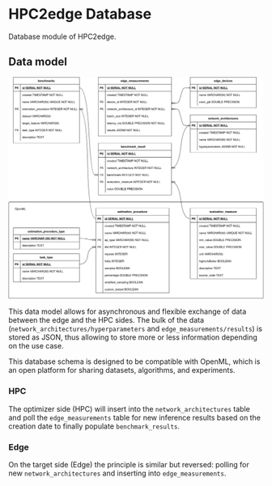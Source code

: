 # HPC2edge Database

Database module of HPC2edge.

## Data model

![Alt](media/datamodel_hpc2edge.png)

This data model allows for asynchronous and flexible exchange of data between the edge and the HPC sides. The bulk of the data (`network_architectures/hyperparameters` and `edge_measurements/results`) is stored as JSON, thus allowing to store more or less information depending on the use case. 

This database schema is designed to be compatible with
OpenML, which is an open platform for sharing datasets, algorithms, and
experiments.

### HPC

The optimizer side (HPC) will insert into the `network_architectures` table and poll the `edge_measurements` table for new inference results based on the creation date to finally populate `benchmark_results`.

### Edge

On the target side (Edge) the principle is similar but reversed: polling for new `network_architectures` and inserting into `edge_measurements`.
